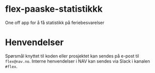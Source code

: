 # flex-paaske-statistikkk

One off app for å få statistikk på feriebesvarelser

# Henvendelser

Spørsmål knyttet til koden eller prosjektet kan sendes på e-post til `flex@nav.no`. Interne henvendelser i NAV kan
sendes via Slack i kanalen `#flex`.
